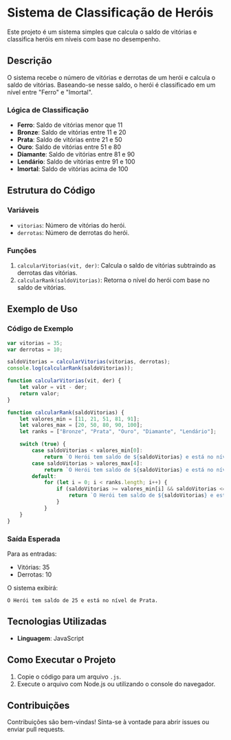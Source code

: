 # Sistema de Classificação de Heróis

Este projeto é um sistema simples que calcula o saldo de vitórias e classifica heróis em níveis com base no desempenho.

## Descrição
O sistema recebe o número de vitórias e derrotas de um herói e calcula o saldo de vitórias. Baseando-se nesse saldo, o herói é classificado em um nível entre "Ferro" e "Imortal".

### Lógica de Classificação
- **Ferro**: Saldo de vitórias menor que 11
- **Bronze**: Saldo de vitórias entre 11 e 20
- **Prata**: Saldo de vitórias entre 21 e 50
- **Ouro**: Saldo de vitórias entre 51 e 80
- **Diamante**: Saldo de vitórias entre 81 e 90
- **Lendário**: Saldo de vitórias entre 91 e 100
- **Imortal**: Saldo de vitórias acima de 100

## Estrutura do Código

### Variáveis
- `vitorias`: Número de vitórias do herói.
- `derrotas`: Número de derrotas do herói.

### Funções
1. `calcularVitorias(vit, der)`: Calcula o saldo de vitórias subtraindo as derrotas das vitórias.
2. `calcularRank(saldoVitorias)`: Retorna o nível do herói com base no saldo de vitórias.

## Exemplo de Uso
### Código de Exemplo
```javascript
var vitorias = 35;
var derrotas = 10;

saldoVitorias = calcularVitorias(vitorias, derrotas);
console.log(calcularRank(saldoVitorias));

function calcularVitorias(vit, der) {
    let valor = vit - der;
    return valor;
}

function calcularRank(saldoVitorias) {
    let valores_min = [11, 21, 51, 81, 91];
    let valores_max = [20, 50, 80, 90, 100];
    let ranks = ["Bronze", "Prata", "Ouro", "Diamante", "Lendário"];

    switch (true) {
        case saldoVitorias < valores_min[0]:
            return `O Herói tem saldo de ${saldoVitorias} e está no nível de Ferro.`;
        case saldoVitorias > valores_max[4]:
            return `O Herói tem saldo de ${saldoVitorias} e está no nível de Imortal.`;
        default:
            for (let i = 0; i < ranks.length; i++) {
                if (saldoVitorias >= valores_min[i] && saldoVitorias <= valores_max[i]) {
                    return `O Herói tem saldo de ${saldoVitorias} e está no nível de ${ranks[i]}.`;
                }
            }
    }
}
```

### Saída Esperada
Para as entradas:
- Vitórias: 35
- Derrotas: 10

O sistema exibirá:
```
O Herói tem saldo de 25 e está no nível de Prata.
```

## Tecnologias Utilizadas
- **Linguagem**: JavaScript

## Como Executar o Projeto
1. Copie o código para um arquivo `.js`.
2. Execute o arquivo com Node.js ou utilizando o console do navegador.

## Contribuições
Contribuições são bem-vindas! Sinta-se à vontade para abrir issues ou enviar pull requests.
